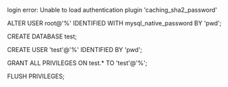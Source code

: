 login error: Unable to load authentication plugin 'caching_sha2_password'

ALTER USER root@'%' IDENTIFIED WITH mysql_native_password BY 'pwd';

CREATE DATABASE test;

CREATE USER 'test'@'%' IDENTIFIED BY 'pwd';

GRANT ALL PRIVILEGES ON test.* TO 'test'@'%';

FLUSH PRIVILEGES;